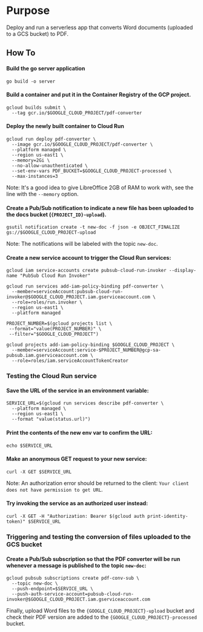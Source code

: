# Purpose

Deploy and run a serverless app that converts Word documents (uploaded to a GCS bucket) to PDF.

## How To
#### Build the go server application
```
go build -o server
```

#### Build a container and put it in the Container Registry of the GCP project.
```
gcloud builds submit \
  --tag gcr.io/$GOOGLE_CLOUD_PROJECT/pdf-converter
```

#### Deploy the newly built container to Cloud Run
```
gcloud run deploy pdf-converter \
  --image gcr.io/$GOOGLE_CLOUD_PROJECT/pdf-converter \
  --platform managed \
  --region us-east1 \
  --memory=2Gi \
  --no-allow-unauthenticated \
  --set-env-vars PDF_BUCKET=$GOOGLE_CLOUD_PROJECT-processed \
  --max-instances=3
```
Note: It's a good idea to give LibreOffice 2GB of RAM to work with, see the line with the `--memory` option.

#### Create a Pub/Sub notification to indicate a new file has been uploaded to the docs bucket (`{PROJECT_ID}-upload`).
```
gsutil notification create -t new-doc -f json -e OBJECT_FINALIZE gs://$GOOGLE_CLOUD_PROJECT-upload
```
Note: The notifications will be labeled with the topic `new-doc`.

#### Create a new service account to trigger the Cloud Run services:
```
gcloud iam service-accounts create pubsub-cloud-run-invoker --display-name "PubSub Cloud Run Invoker"

gcloud run services add-iam-policy-binding pdf-converter \
  --member=serviceAccount:pubsub-cloud-run-invoker@$GOOGLE_CLOUD_PROJECT.iam.gserviceaccount.com \
  --role=roles/run.invoker \
  --region us-east1 \
  --platform managed
  
PROJECT_NUMBER=$(gcloud projects list \
 --format="value(PROJECT_NUMBER)" \
 --filter="$GOOGLE_CLOUD_PROJECT")

gcloud projects add-iam-policy-binding $GOOGLE_CLOUD_PROJECT \
  --member=serviceAccount:service-$PROJECT_NUMBER@gcp-sa-pubsub.iam.gserviceaccount.com \
  --role=roles/iam.serviceAccountTokenCreator
```

### Testing the Cloud Run service

#### Save the URL of the service in an environment variable:
```
SERVICE_URL=$(gcloud run services describe pdf-converter \
  --platform managed \
  --region us-east1 \
  --format "value(status.url)")
```

#### Print the contents of the new env var to confirm the URL:
```
echo $SERVICE_URL
```

#### Make an anonymous GET request to your new service:
```
curl -X GET $SERVICE_URL
```
Note: An authorization error should be returned to the client: `Your client does not have permission to get URL`.

#### Try invoking the service as an authorized user instead:
```
curl -X GET -H "Authorization: Bearer $(gcloud auth print-identity-token)" $SERVICE_URL
```

### Triggering and testing the conversion of files uploaded to the GCS bucket

#### Create a Pub/Sub subscription so that the PDF converter will be run whenever a message is published to the topic `new-doc`:
```
gcloud pubsub subscriptions create pdf-conv-sub \
  --topic new-doc \
  --push-endpoint=$SERVICE_URL \
  --push-auth-service-account=pubsub-cloud-run-invoker@$GOOGLE_CLOUD_PROJECT.iam.gserviceaccount.com
```

Finally, upload Word files to the `{GOOGLE_CLOUD_PROJECT}-upload` bucket and check their PDF version are added to the `{GOOGLE_CLOUD_PROJECT}-processed` bucket.
